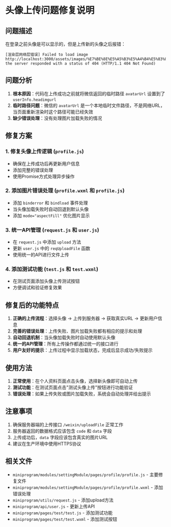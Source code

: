 # 头像上传问题修复说明

## 问题描述
在登录之前头像是可以显示的，但是上传新的头像之后报错：
```
[渲染层网络层错误] Failed to load image http://localhost:3000/assets/images/%E7%BE%8E%E5%A5%B3%E5%A4%B4%E5%83%8F.jpg
the server responded with a status of 404 (HTTP/1.1 404 Not Found)
```

## 问题分析
1. **根本原因**：代码在上传成功之前就将微信返回的临时路径 `avatarUrl` 设置到了 `userInfo.headimgurl`
2. **临时路径问题**：微信的 `avatarUrl` 是一个本地临时文件路径，不是网络URL，当页面重新渲染时这个路径可能已经失效
3. **缺少错误处理**：没有处理图片加载失败的情况

## 修复方案

### 1. 修复头像上传逻辑 (`profile.js`)
- 确保在上传成功后再更新用户信息
- 添加完整的错误处理
- 使用Promise方式处理异步操作

### 2. 添加图片错误处理 (`profile.wxml` 和 `profile.js`)
- 添加 `binderror` 和 `bindload` 事件处理
- 当头像加载失败时自动回退到默认头像
- 添加 `mode="aspectFill"` 优化图片显示

### 3. 统一API管理 (`request.js` 和 `user.js`)
- 在 `request.js` 中添加 `upload` 方法
- 更新 `user.js` 中的 `reqUploadFile` 函数
- 使用统一的API进行文件上传

### 4. 添加测试功能 (`test.js` 和 `test.wxml`)
- 在测试页面添加头像上传测试按钮
- 方便调试和验证修复效果

## 修复后的功能特点

1. **正确的上传流程**：选择头像 → 上传到服务器 → 获取真实URL → 更新用户信息
2. **完善的错误处理**：上传失败、图片加载失败都有相应的提示和处理
3. **自动回退机制**：当头像加载失败时自动使用默认头像
4. **统一的API管理**：所有上传操作都通过统一的接口进行
5. **用户友好的提示**：上传过程中显示加载状态，完成后显示成功/失败提示

## 使用方法

1. **正常使用**：在个人资料页面点击头像，选择新头像即可自动上传
2. **测试功能**：在测试页面点击"测试头像上传"按钮进行功能验证
3. **错误处理**：如果上传失败或图片加载失败，系统会自动处理并给出提示

## 注意事项

1. 确保服务器端的上传接口 `/weixin/uploadFile` 正常工作
2. 服务器返回的数据格式应该包含 `code` 和 `data` 字段
3. 上传成功后，`data` 字段应该包含真实的图片URL
4. 建议在生产环境中使用HTTPS协议

## 相关文件

- `miniprogram/modules/settingModule/pages/profile/profile.js` - 主要修复文件
- `miniprogram/modules/settingModule/pages/profile/profile.wxml` - 添加错误处理
- `miniprogram/utils/request.js` - 添加upload方法
- `miniprogram/api/user.js` - 更新上传API
- `miniprogram/pages/test/test.js` - 添加测试功能
- `miniprogram/pages/test/test.wxml` - 添加测试按钮
